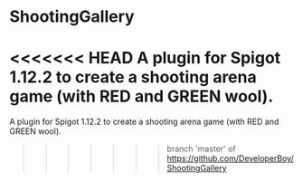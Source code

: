 # ShootingGallery
<<<<<<< HEAD
A plugin for Spigot 1.12.2 to create a shooting arena game (with RED and GREEN wool).
=======
A plugin for Spigot 1.12.2 to create a shooting arena game (with RED and GREEN wool).
>>>>>>> branch 'master' of https://github.com/DeveloperBoy/ShootingGallery
